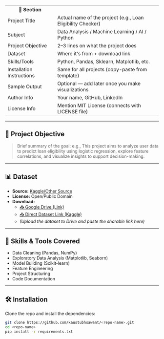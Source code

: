 <table>
  <tr>
    <th>🧾 Section</th>
  </tr>
  <tr>
    <td>Project Title</td>
    <td>Actual name of the project (e.g., Loan Eligibility Checker)</td>
  </tr>
  <tr>
    <td>Subject</td>
    <td>Data Analysis / Machine Learning / AI / Python</td>
  </tr>
  <tr>
    <td>Project Objective</td>
    <td>2–3 lines on what the project does</td>
  </tr>
  <tr>
    <td>Dataset</td>
    <td>Where it's from + download link</td>
  </tr>
  <tr>
    <td>Skills/Tools</td>
    <td>Python, Pandas, Sklearn, Matplotlib, etc.</td>
  </tr>
  <tr>
    <td>Installation Instructions</td>
    <td>Same for all projects (copy-paste from template)</td>
  </tr>
  <tr>
    <td>Sample Output</td>
    <td>Optional — add later once you make visualizations</td>
  </tr>
  <tr>
    <td>Author Info</td>
    <td>Your name, GitHub, LinkedIn</td>
  </tr>
  <tr>
    <td>License Info</td>
    <td>Mention MIT License (connects with LICENSE file)</td>
  </tr>
</table>

---

## 🚀 Project Objective

> Brief summary of the goal:
> e.g., This project aims to analyze user data to predict loan eligibility using logistic regression, explore feature correlations, and visualize insights to support decision-making.

---

## 📊 Dataset

- **Source:** [Kaggle/Other Source](https://www.kaggle.com/)
- **License:** Open/Public Domain
- **Download:**  
  - [📥 Google Drive (Link)](https://drive.google.com/)  
  - [📥 Direct Dataset Link (Kaggle)](https://kaggle.com/)  
  - *(Upload the dataset to Drive and paste the sharable link here)*

---

## 🧠 Skills & Tools Covered

- Data Cleaning (Pandas, NumPy)
- Exploratory Data Analysis (Matplotlib, Seaborn)
- Model Building (Scikit-learn)
- Feature Engineering
- Project Structuring
- Code Documentation

---

## 🛠️ Installation

Clone the repo and install the dependencies:

```bash
git clone https://github.com/kaustubhsawant/<repo-name>.git
cd <repo-name>
pip install -r requirements.txt